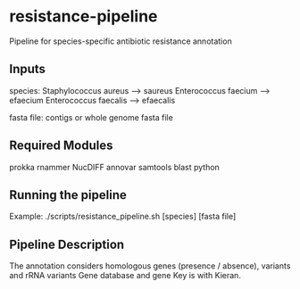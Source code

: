# resistance-pipeline
Pipeline for species-specific antibiotic resistance annotation

## Inputs
species:
  Staphylococcus aureus --> saureus
  Enterococcus faecium  --> efaecium
  Enterococcus faecalis --> efaecalis
  
fasta file:
  contigs or whole genome fasta file
  
## Required Modules
prokka
rnammer
NucDIFF
annovar
samtools
blast
python

## Running the pipeline
Example: ./scripts/resistance_pipeline.sh [species] [fasta file]

## Pipeline Description
The annotation considers homologous genes (presence / absence), variants and rRNA variants
Gene database and gene Key is with Kieran.

